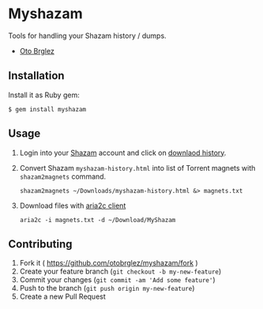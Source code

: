 # Myshazam

Tools for handling your Shazam history / dumps.

- [Oto Brglez](http://github.com/otobrglez)

## Installation

Install it as Ruby gem:

    $ gem install myshazam

## Usage

1. Login into your [Shazam](http://www.shazam.com/) account and click on [downlaod history](http://www.shazam.com/myshazam/download-history).

2. Convert Shazam ```myshazam-history.html``` into list of Torrent magnets with ```shazam2magnets``` command.

    ```
    shazam2magnets ~/Downloads/myshazam-history.html &> magnets.txt
    ```

3. Download files with [aria2c client](http://aria2.sourceforge.net/)

    ```
    aria2c -i magnets.txt -d ~/Download/MyShazam
    ```

## Contributing

1. Fork it ( https://github.com/otobrglez/myshazam/fork )
2. Create your feature branch (`git checkout -b my-new-feature`)
3. Commit your changes (`git commit -am 'Add some feature'`)
4. Push to the branch (`git push origin my-new-feature`)
5. Create a new Pull Request
